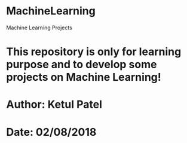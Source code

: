 # MachineLearning
Machine Learning Projects
# This repository is only for learning purpose and to develop some projects on Machine Learning!
# Author: Ketul Patel
# Date: 02/08/2018



